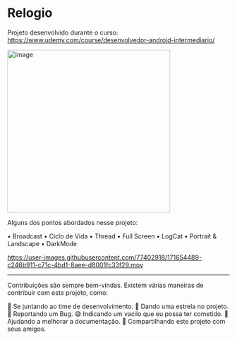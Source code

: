 # Relogio

Projeto desenvolvido durante o curso: https://www.udemy.com/course/desenvolvedor-android-intermediario/

<img width="369" alt="image" src="https://user-images.githubusercontent.com/77402918/171654693-9bbb8f1e-b7a9-4579-8035-bb61d4528155.png">

Alguns dos pontos abordados nesse projeto:

•	Broadcast
•	Ciclo de Vida
•	Thread
•	Full Screen
•	LogCat
•	Portrait & Landscape
•	DarkMode

https://user-images.githubusercontent.com/77402918/171654489-c246b911-c71c-4bd1-8aee-d8001fc33f29.mov

_____________________________________________________________________________________________________________________________

Contribuições são sempre bem-vindas. Existem várias maneiras de contribuir com este projeto, como:

💪 Se juntando ao time de desenvolvimento. 
🌟 Dando uma estrela no projeto. 
🐛 Reportando um Bug. 
😅 Indicando um vacilo que eu possa ter cometido. 
📄 Ajudando a melhorar a documentação. 
🚀 Compartilhando este projeto com seus amigos.
